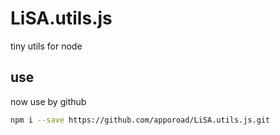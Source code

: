 # LiSA.utils.js
tiny utils for node


## use
now use by github
```bash
npm i --save https://github.com/apporoad/LiSA.utils.js.git

```